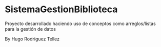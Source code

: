 # SistemaGestionBiblioteca
Proyecto desarrollado haciendo uso de conceptos como arreglos/listas para la gestión de datos

By Hugo Rodriguez Tellez
